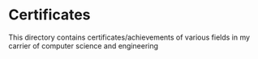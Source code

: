 # Certificates
 This directory contains certificates/achievements of various fields in my carrier of computer science and engineering
